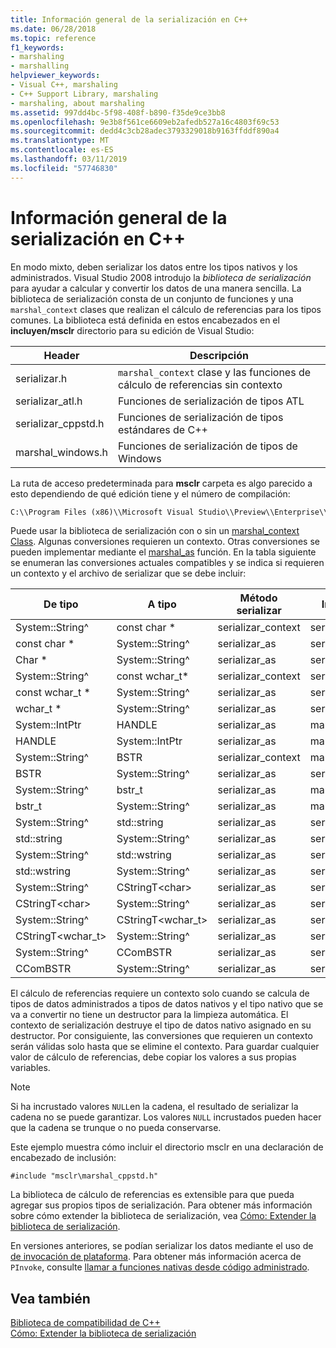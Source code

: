 ```yaml
---
title: Información general de la serialización en C++
ms.date: 06/28/2018
ms.topic: reference
f1_keywords:
- marshaling
- marshalling
helpviewer_keywords:
- Visual C++, marshaling
- C++ Support Library, marshaling
- marshaling, about marshaling
ms.assetid: 997dd4bc-5f98-408f-b890-f35de9ce3bb8
ms.openlocfilehash: 9e3b8f561ce6609eb2afedb527a16c4803f69c53
ms.sourcegitcommit: dedd4c3cb28adec3793329018b9163ffddf890a4
ms.translationtype: MT
ms.contentlocale: es-ES
ms.lasthandoff: 03/11/2019
ms.locfileid: "57746830"
---
```

# <a name="overview-of-marshaling-in-c"></a>Información general de la serialización en C++

En modo mixto, deben serializar los datos entre los tipos nativos y los administrados. Visual Studio 2008 introdujo la *biblioteca de serialización* para ayudar a calcular y convertir los datos de una manera sencilla.  La biblioteca de serialización consta de un conjunto de funciones y una `marshal_context` clases que realizan el cálculo de referencias para los tipos comunes. La biblioteca está definida en estos encabezados en el **incluyen/msclr** directorio para su edición de Visual Studio:

|Header|Descripción|
|---------------|-----------------|
|serializar.h|`marshal_context` clase y las funciones de cálculo de referencias sin contexto|
|serializar_atl.h| Funciones de serialización de tipos ATL|
|serializar_cppstd.h|Funciones de serialización de tipos estándares de C++|
|marshal_windows.h|Funciones de serialización de tipos de Windows|

La ruta de acceso predeterminada para **msclr** carpeta es algo parecido a esto dependiendo de qué edición tiene y el número de compilación:

```cmd
C:\\Program Files (x86)\\Microsoft Visual Studio\\Preview\\Enterprise\\VC\\Tools\\MSVC\\14.15.26528\\include\\msclr
```

Puede usar la biblioteca de serialización con o sin un [marshal_context Class](../dotnet/marshal-context-class.md). Algunas conversiones requieren un contexto. Otras conversiones se pueden implementar mediante el [marshal_as](../dotnet/marshal-as.md) función. En la tabla siguiente se enumeran las conversiones actuales compatibles y se indica si requieren un contexto y el archivo de serializar que se debe incluir:

|De tipo|A tipo|Método serializar|Incluir archivo|
|---------------|-------------|--------------------|------------------|
|System::String^|const char \*|serializar_context|serializar.h|
|const char \*|System::String^|serializar_as|serializar.h|
|Char \*|System::String^|serializar_as|serializar.h|
|System::String^|const wchar_t\*|serializar_context|serializar.h|
|const wchar_t \*|System::String^|serializar_as|serializar.h|
|wchar_t \*|System::String^|serializar_as|serializar.h|
|System::IntPtr|HANDLE|serializar_as|marshal_windows.h|
|HANDLE|System::IntPtr|serializar_as|marshal_windows.h|
|System::String^|BSTR|serializar_context|marshal_windows.h|
|BSTR|System::String^|serializar_as|serializar.h|
|System::String^|bstr_t|serializar_as|marshal_windows.h|
|bstr_t|System::String^|serializar_as|marshal_windows.h|
|System::String^|std::string|serializar_as|serializar_cppstd.h|
|std::string|System::String^|serializar_as|serializar_cppstd.h|
|System::String^|std::wstring|serializar_as|serializar_cppstd.h|
|std::wstring|System::String^|serializar_as|serializar_cppstd.h|
|System::String^|CStringT\<char>|serializar_as|serializar_atl.h|
|CStringT\<char>|System::String^|serializar_as|serializar_atl.h|
|System::String^|CStringT<wchar_t>|serializar_as|serializar_atl.h|
|CStringT<wchar_t>|System::String^|serializar_as|serializar_atl.h|
|System::String^|CComBSTR|serializar_as|serializar_atl.h|
|CComBSTR|System::String^|serializar_as|serializar_atl.h|

El cálculo de referencias requiere un contexto solo cuando se calcula de tipos de datos administrados a tipos de datos nativos y el tipo nativo que se va a convertir no tiene un destructor para la limpieza automática. El contexto de serialización destruye el tipo de datos nativo asignado en su destructor. Por consiguiente, las conversiones que requieren un contexto serán válidas solo hasta que se elimine el contexto. Para guardar cualquier valor de cálculo de referencias, debe copiar los valores a sus propias variables.

> [!NOTE]
>  Si ha incrustado valores `NULL`en la cadena, el resultado de serializar la cadena no se puede garantizar. Los valores `NULL` incrustados pueden hacer que la cadena se trunque o no pueda conservarse.

Este ejemplo muestra cómo incluir el directorio msclr en una declaración de encabezado de inclusión:

`#include "msclr\marshal_cppstd.h"`

La biblioteca de cálculo de referencias es extensible para que pueda agregar sus propios tipos de serialización. Para obtener más información sobre cómo extender la biblioteca de serialización, vea [Cómo: Extender la biblioteca de serialización](../dotnet/how-to-extend-the-marshaling-library.md).

En versiones anteriores, se podían serializar los datos mediante el uso de [de invocación de plataforma](/dotnet/framework/interop/consuming-unmanaged-dll-functions). Para obtener más información acerca de `PInvoke`, consulte [llamar a funciones nativas desde código administrado](../dotnet/calling-native-functions-from-managed-code.md).

## <a name="see-also"></a>Vea también

[Biblioteca de compatibilidad de C++](../dotnet/cpp-support-library.md)<br/>
[Cómo: Extender la biblioteca de serialización](../dotnet/how-to-extend-the-marshaling-library.md)

